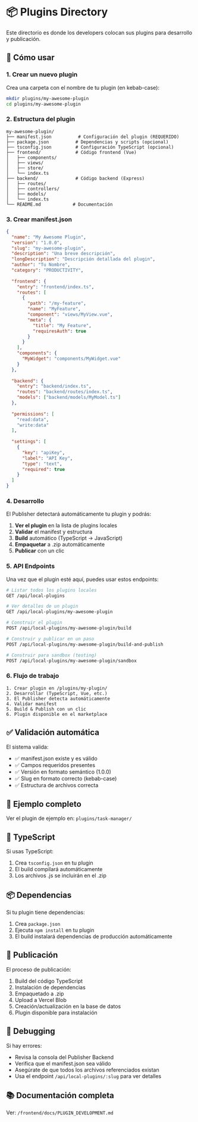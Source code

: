 # 📦 Plugins Directory

Este directorio es donde los developers colocan sus plugins para desarrollo y publicación.

## 🚀 Cómo usar

### 1. Crear un nuevo plugin

Crea una carpeta con el nombre de tu plugin (en kebab-case):

```bash
mkdir plugins/my-awesome-plugin
cd plugins/my-awesome-plugin
```

### 2. Estructura del plugin

```
my-awesome-plugin/
├── manifest.json          # Configuración del plugin (REQUERIDO)
├── package.json          # Dependencias y scripts (opcional)
├── tsconfig.json         # Configuración TypeScript (opcional)
├── frontend/             # Código frontend (Vue)
│   ├── components/
│   ├── views/
│   ├── store/
│   └── index.ts
├── backend/              # Código backend (Express)
│   ├── routes/
│   ├── controllers/
│   ├── models/
│   └── index.ts
└── README.md            # Documentación
```

### 3. Crear manifest.json

```json
{
  "name": "My Awesome Plugin",
  "version": "1.0.0",
  "slug": "my-awesome-plugin",
  "description": "Una breve descripción",
  "longDescription": "Descripción detallada del plugin",
  "author": "Tu Nombre",
  "category": "PRODUCTIVITY",
  
  "frontend": {
    "entry": "frontend/index.ts",
    "routes": [
      {
        "path": "/my-feature",
        "name": "MyFeature",
        "component": "views/MyView.vue",
        "meta": {
          "title": "My Feature",
          "requiresAuth": true
        }
      }
    ],
    "components": {
      "MyWidget": "components/MyWidget.vue"
    }
  },
  
  "backend": {
    "entry": "backend/index.ts",
    "routes": "backend/routes/index.ts",
    "models": ["backend/models/MyModel.ts"]
  },
  
  "permissions": [
    "read:data",
    "write:data"
  ],
  
  "settings": [
    {
      "key": "apiKey",
      "label": "API Key",
      "type": "text",
      "required": true
    }
  ]
}
```

### 4. Desarrollo

El Publisher detectará automáticamente tu plugin y podrás:

1. **Ver el plugin** en la lista de plugins locales
2. **Validar** el manifest y estructura
3. **Build** automático (TypeScript → JavaScript)
4. **Empaquetar** a .zip automáticamente
5. **Publicar** con un clic

### 5. API Endpoints

Una vez que el plugin esté aquí, puedes usar estos endpoints:

```bash
# Listar todos los plugins locales
GET /api/local-plugins

# Ver detalles de un plugin
GET /api/local-plugins/my-awesome-plugin

# Construir el plugin
POST /api/local-plugins/my-awesome-plugin/build

# Construir y publicar en un paso
POST /api/local-plugins/my-awesome-plugin/build-and-publish

# Construir para sandbox (testing)
POST /api/local-plugins/my-awesome-plugin/sandbox
```

### 6. Flujo de trabajo

```
1. Crear plugin en /plugins/my-plugin/
2. Desarrollar (TypeScript, Vue, etc.)
3. El Publisher detecta automáticamente
4. Validar manifest
5. Build & Publish con un clic
6. Plugin disponible en el marketplace
```

## ✅ Validación automática

El sistema valida:

- ✅ manifest.json existe y es válido
- ✅ Campos requeridos presentes
- ✅ Versión en formato semántico (1.0.0)
- ✅ Slug en formato correcto (kebab-case)
- ✅ Estructura de archivos correcta

## 📝 Ejemplo completo

Ver el plugin de ejemplo en: `plugins/task-manager/`

## 🔧 TypeScript

Si usas TypeScript:

1. Crea `tsconfig.json` en tu plugin
2. El build compilará automáticamente
3. Los archivos .js se incluirán en el .zip

## 📦 Dependencias

Si tu plugin tiene dependencias:

1. Crea `package.json`
2. Ejecuta `npm install` en tu plugin
3. El build instalará dependencias de producción automáticamente

## 🚀 Publicación

El proceso de publicación:

1. Build del código TypeScript
2. Instalación de dependencias
3. Empaquetado a .zip
4. Upload a Vercel Blob
5. Creación/actualización en la base de datos
6. Plugin disponible para instalación

## 🐛 Debugging

Si hay errores:

- Revisa la consola del Publisher Backend
- Verifica que el manifest.json sea válido
- Asegúrate de que todos los archivos referenciados existan
- Usa el endpoint `/api/local-plugins/:slug` para ver detalles

## 📚 Documentación completa

Ver: `/frontend/docs/PLUGIN_DEVELOPMENT.md`

